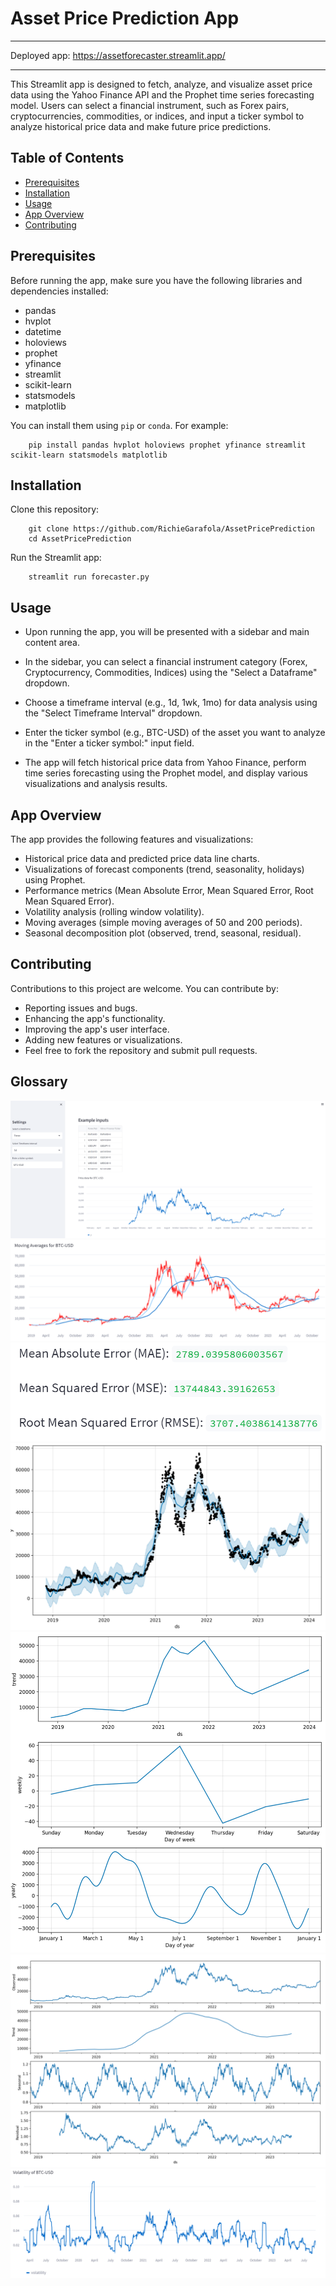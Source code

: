# Asset Price Prediction App

---

Deployed app: https://assetforecaster.streamlit.app/

---

This Streamlit app is designed to fetch, analyze, and visualize asset price data using the Yahoo Finance API and the Prophet time series forecasting model. Users can select a financial instrument, such as Forex pairs, cryptocurrencies, commodities, or indices, and input a ticker symbol to analyze historical price data and make future price predictions.


## Table of Contents

- [Prerequisites](#prerequisites)
- [Installation](#installation)
- [Usage](#usage)
- [App Overview](#app-overview)
- [Contributing](#contributing)


## Prerequisites

Before running the app, make sure you have the following libraries and dependencies installed:

- pandas
- hvplot
- datetime
- holoviews
- prophet
- yfinance
- streamlit
- scikit-learn
- statsmodels
- matplotlib

You can install them using `pip` or `conda`. For example:

        pip install pandas hvplot holoviews prophet yfinance streamlit scikit-learn statsmodels matplotlib


## Installation

Clone this repository:

        git clone https://github.com/RichieGarafola/AssetPricePrediction
        cd AssetPricePrediction

Run the Streamlit app:

        streamlit run forecaster.py
        

## Usage
- Upon running the app, you will be presented with a sidebar and main content area.

- In the sidebar, you can select a financial instrument category (Forex, Cryptocurrency, Commodities, Indices) using the "Select a Dataframe" dropdown.

- Choose a timeframe interval (e.g., 1d, 1wk, 1mo) for data analysis using the "Select Timeframe Interval" dropdown.

- Enter the ticker symbol (e.g., BTC-USD) of the asset you want to analyze in the "Enter a ticker symbol:" input field.

- The app will fetch historical price data from Yahoo Finance, perform time series forecasting using the Prophet model, and display various visualizations and analysis results.


## App Overview

The app provides the following features and visualizations:

- Historical price data and predicted price data line charts.
- Visualizations of forecast components (trend, seasonality, holidays) using Prophet.
- Performance metrics (Mean Absolute Error, Mean Squared Error, Root Mean Squared Error).
- Volatility analysis (rolling window volatility).
- Moving averages (simple moving averages of 50 and 200 periods).
- Seasonal decomposition plot (observed, trend, seasonal, residual).


## Contributing

Contributions to this project are welcome. You can contribute by:

- Reporting issues and bugs.
- Enhancing the app's functionality.
- Improving the app's user interface.
- Adding new features or visualizations.
- Feel free to fork the repository and submit pull requests.


## Glossary

![](./Images/home.png)
![](./Images/ma.png)
![](./Images/mse.png)
![](./Images/prophet.png)
![](./Images/prophet2.png)
![](./Images/seasonalTendencies.png)
![](./Images/volatility.png)
